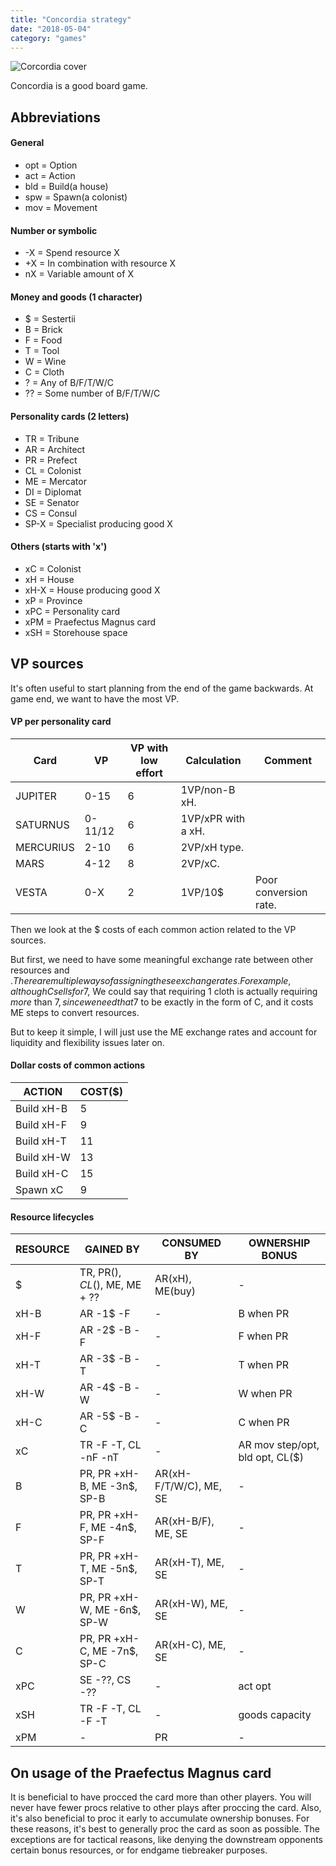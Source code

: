 ```yaml
---
title: "Concordia strategy"
date: "2018-05-04"
category: "games"
---
```


![Corcordia cover](https://i.ebayimg.com/images/g/ub4AAOSwmZdZilhN/s-l500.jpg "Concordia cover")

Concordia is a good board game.

## Abbreviations

#### General

* opt = Option
* act = Action
* bld = Build(a house)
* spw = Spawn(a colonist)
* mov = Movement

#### Number or symbolic

* -X = Spend resource X
* +X = In combination with resource X
* nX = Variable amount of X

#### Money and goods (1 character)

* $ = Sestertii
* B = Brick
* F = Food
* T = Tool
* W = Wine
* C = Cloth
* ? = Any of B/F/T/W/C
* ?? = Some number of B/F/T/W/C

#### Personality cards (2 letters)

* TR = Tribune
* AR = Architect
* PR = Prefect
* CL = Colonist
* ME = Mercator
* DI = Diplomat
* SE = Senator
* CS = Consul
* SP-X = Specialist producing good X

#### Others (starts with 'x')

* xC = Colonist
* xH = House
* xH-X = House producing good X
* xP = Province
* xPC = Personality card
* xPM = Praefectus Magnus card
* xSH = Storehouse space

## VP sources

It's often useful to start planning from the end of the game backwards. At game end, we want to have the most VP.

#### VP per personality card

| Card      | VP      | VP with low effort | Calculation        | Comment               |
| --------- | ------- | ------------------ | ------------------ | --------------------- |
| JUPITER   | 0-15    | 6                  | 1VP/non-B xH.      |
| SATURNUS  | 0-11/12 | 6                  | 1VP/xPR with a xH. |
| MERCURIUS | 2-10    | 6                  | 2VP/xH type.       |
| MARS      | 4-12    | 8                  | 2VP/xC.            |
| VESTA     | 0-X     | 2                  | 1VP/10$            | Poor conversion rate. |



Then we look at the $ costs of each common action related to the VP sources.

But first, we need to have some meaningful exchange rate between other resources and $. There are multiple ways of assigning these exchange rates. For example, although C sells for 7$, We could say that requiring 1 cloth is actually requiring _more_ than 7$, since we need that 7$ to be exactly in the form of C, and it costs ME steps to convert resources.

But to keep it simple, I will just use the ME exchange rates and account for liquidity and flexibility issues later on.

#### Dollar costs of common actions

| ACTION     | COST($) |
| ---------- | ------- |
| Build xH-B | 5       |
| Build xH-F | 9       |
| Build xH-T | 11      |
| Build xH-W | 13      |
| Build xH-C | 15      |
| Spawn xC   | 9       |

#### Resource lifecycles

| RESOURCE                              | GAINED BY                     | CONSUMED BY            | OWNERSHIP BONUS                 |
| ------------------------------------- | ----------------------------- | ---------------------- | ------------------------------- |
| $                                     | TR, PR($), CL($), ME, ME + ?? | AR(xH), ME(buy)        | -                               |
| xH-B                                  | AR -1$ -F                     | -                      | B when PR                       |
| xH-F                                  | AR -2$ -B -F                  | -                      | F when PR                       |
| xH-T                                  | AR -3$ -B -T                  | -                      | T when PR                       |
| xH-W                                  | AR -4$ -B -W                  | -                      | W when PR                       |
| xH-C                                  | AR -5$ -B -C                  | -                      | C when PR                       |
| <Tooltip text="Colonist">xC</Tooltip> | TR -F -T, CL -nF -nT          | -                      | AR mov step/opt, bld opt, CL($) |
| B                                     | PR, PR +xH-B, ME -3n$, SP-B   | AR(xH-F/T/W/C), ME, SE | -                               |
| F                                     | PR, PR +xH-F, ME -4n$, SP-F   | AR(xH-B/F), ME, SE     | -                               |
| T                                     | PR, PR +xH-T, ME -5n$, SP-T   | AR(xH-T), ME, SE       | -                               |
| W                                     | PR, PR +xH-W, ME -6n$, SP-W   | AR(xH-W), ME, SE       | -                               |
| C                                     | PR, PR +xH-C, ME -7n$, SP-C   | AR(xH-C), ME, SE       | -                               |
| xPC                                   | SE -??, CS -??                | -                      | act opt                         |
| xSH                                   | TR -F -T, CL -F -T            | -                      | goods capacity                  |
| xPM                                   | -                             | PR                     | -                               |





## On usage of the Praefectus Magnus card
It is beneficial to have procced the card more than other players. You will never have fewer procs relative to other plays after proccing the card. Also, it's also beneficial to proc it early to accumulate ownership bonuses. For these reasons, it's best to generally proc the card as soon as possible. The exceptions are for tactical reasons, like denying the downstream opponents certain bonus resources, or for endgame tiebreaker purposes.

